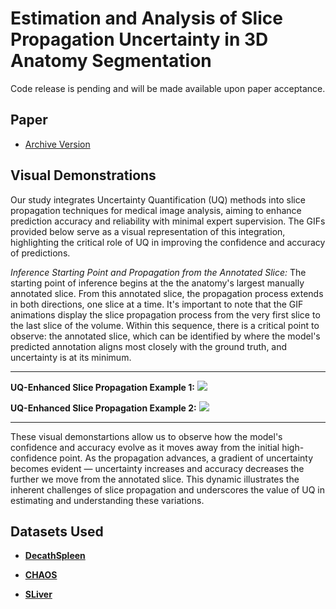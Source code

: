 # Estimation and Analysis of Slice Propagation Uncertainty in 3D Anatomy Segmentation
Code release is pending and will be made available upon paper acceptance.

## Paper
- [Archive Version](https://arxiv.org/abs/2403.12290)

## Visual Demonstrations
Our study integrates Uncertainty Quantification (UQ) methods into slice propagation techniques for medical image analysis, aiming to enhance prediction accuracy and reliability with minimal expert supervision. The GIFs provided below serve as a visual representation of this integration, highlighting the critical role of UQ in improving the confidence and accuracy of predictions.

*Inference Starting Point and Propagation from the Annotated Slice:*
The starting point of inference begins at the the anatomy's largest manually annotated slice. From this annotated slice, the propagation process extends in both directions, one slice at a time. It's important to note that the GIF animations display the slice propagation process from the very first slice to the last slice of the volume. Within this sequence, there is a critical point to observe: the annotated slice, which can be identified by where the model's predicted annotation aligns most closely with the ground truth, and uncertainty is at its minimum. 

----------------------------
**UQ-Enhanced Slice Propagation Example 1:**
![](GIFs/DecathSpleen_Vol28.gif)

**UQ-Enhanced Slice Propagation Example 2:**
![](GIFs/SLiver07_Vol02.gif)

----------------------------

These visual demonstartions allow us to observe how the model's confidence and accuracy evolve as it moves away from the initial high-confidence point. As the propagation advances, a gradient of uncertainty becomes evident — uncertainty increases and accuracy decreases the further we move from the annotated slice. This dynamic illustrates the inherent challenges of slice propagation and underscores the value of UQ in estimating and understanding these variations.

## Datasets Used

- [**DecathSpleen**](http://medicaldecathlon.com/)

- [**CHAOS**](https://chaos.grand-challenge.org/)

- [**SLiver**](https://sliver07.grand-challenge.org/)


